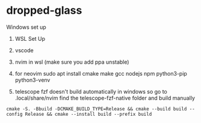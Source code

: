 # dropped-glass
Windows set up

1. WSL Set Up
2. vscode
3. nvim in wsl (make sure you add ppa unstable)
4. for neovim sudo apt install cmake make gcc nodejs npm python3-pip python3-venv

5. telescope fzf doesn't build automatically in windows so go to .local/share/nvim
     find the telescope-fzf-native folder and build manually

```
cmake -S. -Bbuild -DCMAKE_BUILD_TYPE=Release && cmake --build build --config Release && cmake --install build --prefix build

```
